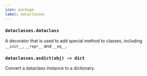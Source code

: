 ```yaml
---
icon: package
label: dataclasses
---
```


### `dataclasses.dataclass`

A decorator that is used to add special method to classes, including `__init__`, `__repr__` and `__eq__`.

### `dataclasses.asdict(obj) -> dict`

Convert a dataclass instance to a dictionary.


